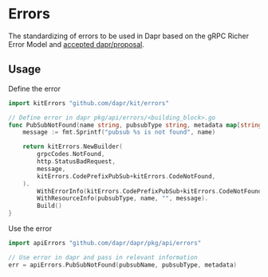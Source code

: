 # Errors

The standardizing of errors to be used in Dapr based on the gRPC Richer Error Model and [accepted dapr/proposal](https://github.com/dapr/proposals/blob/main/20230511-BCIRS-error-handling-codes.md).

## Usage

Define the error
```go
import kitErrors "github.com/dapr/kit/errors"

// Define error in dapr pkg/api/errors/<building_block>.go
func PubSubNotFound(name string, pubsubType string, metadata map[string]string) error {
	message := fmt.Sprintf("pubsub %s is not found", name)

	return kitErrors.NewBuilder(
		grpcCodes.NotFound,
		http.StatusBadRequest,
		message,
		kitErrors.CodePrefixPubSub+kitErrors.CodeNotFound,
	).
		WithErrorInfo(kitErrors.CodePrefixPubSub+kitErrors.CodeNotFound, metadata).
		WithResourceInfo(pubsubType, name, "", message).
		Build()
}
```

Use the error
```go
import apiErrors "github.com/dapr/dapr/pkg/api/errors"

// Use error in dapr and pass in relevant information
err = apiErrors.PubSubNotFound(pubsubName, pubsubType, metadata)

```
